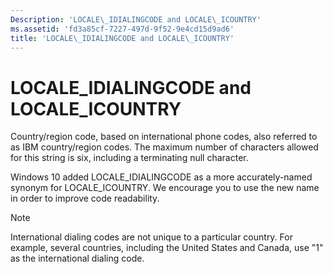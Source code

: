 ```yaml
---
Description: 'LOCALE\_IDIALINGCODE and LOCALE\_ICOUNTRY'
ms.assetid: 'fd3a85cf-7227-497d-9f52-9e4cd15d9ad6'
title: 'LOCALE\_IDIALINGCODE and LOCALE\_ICOUNTRY'
---
```


# LOCALE\_IDIALINGCODE and LOCALE\_ICOUNTRY

Country/region code, based on international phone codes, also referred to as IBM country/region codes. The maximum number of characters allowed for this string is six, including a terminating null character.

Windows 10 added LOCALE\_IDIALINGCODE as a more accurately-named synonym for LOCALE\_ICOUNTRY. We encourage you to use the new name in order to improve code readability.

> [!Note]  
> International dialing codes are not unique to a particular country. For example, several countries, including the United States and Canada, use "1" as the international dialing code.

 

 

 



